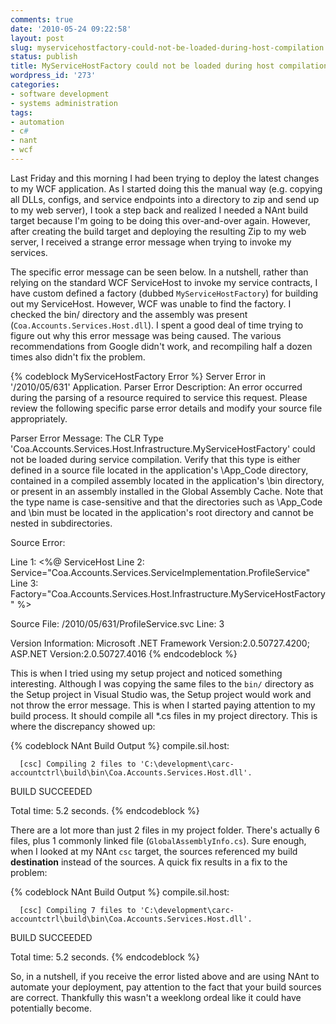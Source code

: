 ```yaml
---
comments: true
date: '2010-05-24 09:22:58'
layout: post
slug: myservicehostfactory-could-not-be-loaded-during-host-compilation
status: publish
title: MyServiceHostFactory could not be loaded during host compilation
wordpress_id: '273'
categories:
- software development
- systems administration
tags:
- automation
- c#
- nant
- wcf
---
```


Last Friday and this morning I had been trying to deploy the latest changes to my WCF application. As I started doing this the manual way (e.g. copying all DLLs, configs, and service endpoints into a directory to zip and send up to my web server), I took a step back and realized I needed a NAnt build target because I'm going to be doing this over-and-over again. However, after creating the build target and deploying the resulting Zip to my web server, I received a strange error message when trying to invoke my services. 
<!--more-->
The specific error message can be seen below. In a nutshell, rather than relying on the standard WCF ServiceHost to invoke my service contracts, I have custom defined a factory (dubbed <code>MyServiceHostFactory</code>) for building out my ServiceHost. However, WCF was unable to find the factory. I checked the bin/ directory and the assembly was present (<code>Coa.Accounts.Services.Host.dll</code>). I spent a good deal of time trying to figure out why this error message was being caused. The various recommendations from Google didn't work, and recompiling half a dozen times also didn't fix the problem. 

{% codeblock MyServiceHostFactory Error %}
Server Error in '/2010/05/631' Application.
Parser Error
Description: An error occurred during the parsing of a resource required to service this request. Please review the following specific parse error details and modify your source file appropriately.

Parser Error Message: The CLR Type 'Coa.Accounts.Services.Host.Infrastructure.MyServiceHostFactory' could not be loaded during service compilation. Verify that this type is either defined in a source file located in the application's \App_Code directory, contained in a compiled assembly located in the application's \bin directory, or present in an assembly installed in the Global Assembly Cache. Note that the type name is case-sensitive and that the directories such as \App_Code and \bin must be located in the application's root directory and cannot be nested in subdirectories.

Source Error:

Line 1:  <%@ ServiceHost 
Line 2:  Service="Coa.Accounts.Services.ServiceImplementation.ProfileService"
Line 3:  Factory="Coa.Accounts.Services.Host.Infrastructure.MyServiceHostFactory" %>


Source File: /2010/05/631/ProfileService.svc    Line: 3

Version Information: Microsoft .NET Framework Version:2.0.50727.4200; ASP.NET Version:2.0.50727.4016
{% endcodeblock %}

This is when I tried using my setup project and noticed something interesting. Although I was copying the same files to the <code>bin/</code> directory as the Setup project in Visual Studio was, the Setup project would work and not throw the error message. This is when I started paying attention to my build process. It should compile all *.cs files in my project directory. This is where the discrepancy showed up:

{% codeblock NAnt Build Output %}
compile.sil.host:

      [csc] Compiling 2 files to 'C:\development\carc-accountctrl\build\bin\Coa.Accounts.Services.Host.dll'.

BUILD SUCCEEDED

Total time: 5.2 seconds.
{% endcodeblock %}

There are a lot more than just 2 files in my project folder. There's actually 6 files, plus 1 commonly linked file (<code>GlobalAssemblyInfo.cs</code>). Sure enough, when I looked at my NAnt <code>csc</code> target, the sources referenced my build <strong>destination</strong> instead of the sources. A quick fix results in a fix to the problem:

{% codeblock NAnt Build Output %}
compile.sil.host:

      [csc] Compiling 7 files to 'C:\development\carc-accountctrl\build\bin\Coa.Accounts.Services.Host.dll'.

BUILD SUCCEEDED

Total time: 5.2 seconds.
{% endcodeblock %}

So, in a nutshell, if you receive the error listed above and are using NAnt to automate your deployment, pay attention to the fact that your build sources are correct. Thankfully this wasn't a weeklong ordeal like it could have potentially become. 
